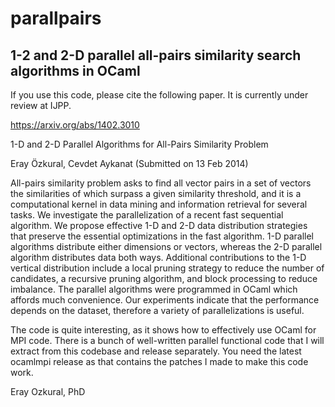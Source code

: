 # parallpairs

## 1-2 and 2-D parallel all-pairs similarity search algorithms in OCaml

If you use this code, please cite the following paper. It is currently under review at IJPP.

https://arxiv.org/abs/1402.3010

1-D and 2-D Parallel Algorithms for All-Pairs Similarity Problem

Eray Özkural, Cevdet Aykanat
(Submitted on 13 Feb 2014)

All-pairs similarity problem asks to find all vector pairs in a set of vectors the similarities of which surpass a given similarity threshold, and it is a computational kernel in data mining and information retrieval for several tasks. We investigate the parallelization of a recent fast sequential algorithm. We propose effective 1-D and 2-D data distribution strategies that preserve the essential optimizations in the fast algorithm. 1-D parallel algorithms distribute either dimensions or vectors, whereas the 2-D parallel algorithm distributes data both ways. Additional contributions to the 1-D vertical distribution include a local pruning strategy to reduce the number of candidates, a recursive pruning algorithm, and block processing to reduce imbalance. The parallel algorithms were programmed in OCaml which affords much convenience. Our experiments indicate that the performance depends on the dataset, therefore a variety of parallelizations is useful.


The code is quite interesting, as it shows how to effectively use OCaml for MPI code. There is a bunch of well-written parallel functional code that I will extract from this codebase and release separately. You need the latest ocamlmpi release as that contains the patches I made to make this code work.


Eray Ozkural, PhD
